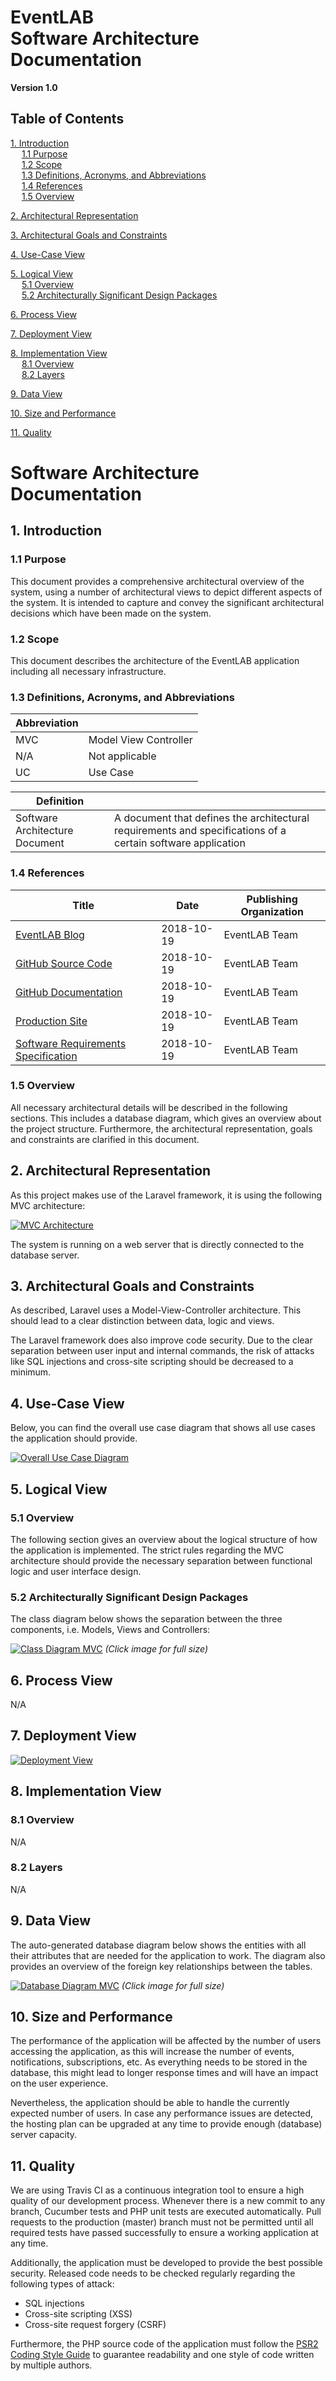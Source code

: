 # EventLAB<br/>Software Architecture Documentation
**Version 1.0**

## Table of Contents

[1. Introduction](#1-introduction)<br/>
&emsp; [1.1 Purpose](#11-purpose)<br/>
&emsp; [1.2 Scope](#12-scope)<br/>
&emsp; [1.3 Definitions, Acronyms, and Abbreviations](#13-definitions-acronyms-and-abbreviations)<br/>
&emsp; [1.4 References](#14-references)<br/>
&emsp; [1.5 Overview](#15-overview)

[2. Architectural Representation](#2-architectural-representation)<br/>

[3. Architectural Goals and Constraints](#3-architectural-goals-and-constraints)<br/>

[4. Use-Case View](#4-use-case-view)<br/>

[5. Logical View](#5-logical-view)<br/>
&emsp; [5.1 Overview](#51-overview)<br/>
&emsp; [5.2 Architecturally Significant Design Packages](#52-architecturally-significant-design-packages)<br/>

[6. Process View](#6-process-view)<br/>

[7. Deployment View](#7-deployment-view)<br/>

[8. Implementation View](#8-implementation-view)<br/>
&emsp; [8.1 Overview](#81-overview)<br/>
&emsp; [8.2 Layers](#82-layers)<br/>

[9. Data View](#9-data-view)<br/>

[10. Size and Performance](#10-size-and-performance)<br/>

[11. Quality](#11-quality)<br/>

# Software Architecture Documentation

## 1. Introduction

### 1.1 Purpose
This document provides a comprehensive architectural overview of the system, using a number of architectural views to depict different aspects of the system. It is intended to capture and convey the significant architectural decisions which have been made on the system.
### 1.2 Scope
This document describes the architecture of the EventLAB application including all necessary infrastructure.
### 1.3 Definitions, Acronyms, and Abbreviations

| **Abbreviation** | |
| --- | --- |
| MVC | Model View Controller |
| N/A | Not applicable |
| UC | Use Case |

| **Definition** | |
| --- | -- |
| Software Architecture Document | A document that defines the architectural requirements and specifications of a certain software application |

### 1.4 References
| **Title** | **Date** | **Publishing Organization** |
| --- | --- | --- |
| [EventLAB Blog](https://eventlab.jupiterspace.de/) | 2018-10-19 | EventLAB Team |
| [GitHub Source Code](https://github.com/tarjmp/eventlab) | 2018-10-19 | EventLAB Team |
| [GitHub Documentation](https://github.com/tarjmp/eventlab-doc) | 2018-10-19 | EventLAB Team |
| [Production Site](https://eventlab-project.herokuapp.com/) | 2018-10-19 | EventLAB Team |
| [Software Requirements Specification](../Software%20Requirements%20Specification/Software%20Requirements%20Specification.md) | 2018-10-19 | EventLAB Team |

### 1.5 Overview
All necessary architectural details will be described in the following sections. This includes a database diagram, which gives an overview about the project structure. Furthermore, the architectural representation, goals and constraints are clarified in this document.

## 2. Architectural Representation
As this project makes use of the Laravel framework, it is using the following MVC architecture:

[![MVC Architecture](MVC.png)](MVC.png)

The  system is running on a web server that is directly connected to the database server.

## 3. Architectural Goals and Constraints

As described, Laravel uses a Model-View-Controller architecture. This should lead to a clear distinction between data, logic and views.

The Laravel framework does also improve code security. Due to the clear separation between user input and internal commands, the risk of attacks like SQL injections and cross-site scripting should be decreased to a minimum.

## 4. Use-Case View
Below, you can find the overall use case diagram that shows all use cases the application should provide.

[![Overall Use Case Diagram](../Software%20Requirements%20Specification/overall-use-case-diagram.png)](../Software%20Requirements%20Specification/overall-use-case-diagram.png)

## 5. Logical View
### 5.1 Overview
The following section gives an overview about the logical structure of how the application is implemented. The strict rules regarding the MVC architecture should provide the necessary separation between functional logic and user interface design.
### 5.2 Architecturally Significant Design Packages
The class diagram below shows the separation between the three components, i.e. Models, Views and Controllers:

[![Class Diagram MVC](../Software%20Requirements%20Specification/class-diagram.png)](../Software%20Requirements%20Specification/class-diagram.png)
*(Click image for full size)*

## 6. Process View
N/A
## 7. Deployment View
[![Deployment View](deployment-view.png)](deployment-view.png)

## 8. Implementation View
### 8.1 Overview
N/A
### 8.2 Layers
N/A
## 9. Data View
The auto-generated database diagram below shows the entities with all their attributes that are needed for the application to work. The diagram also provides an overview of the foreign key relationships between the tables.

[![Database Diagram MVC](../Software%20Requirements%20Specification/db-schema.png)](../Software%20Requirements%20Specification/db-schema.png)
*(Click image for full size)*

## 10. Size and Performance
The performance of the application will be affected by the number of users accessing the application, as this will increase the number of events, notifications, subscriptions, etc. As everything needs to be stored in the database, this might lead to longer response times and will have an impact on the user experience.

Nevertheless, the application should be able to handle the currently expected number of users. In case any performance issues are detected, the hosting plan can be upgraded at any time to provide enough (database) server capacity.

## 11. Quality
We are using Travis CI as a continuous integration tool to ensure a high quality of our development process. Whenever there is a new commit to any branch, Cucumber tests and PHP unit tests are executed automatically. Pull requests to the production (master) branch must not be permitted until all required tests have passed successfully to ensure a working application at any time.

Additionally, the application must be developed to provide the best possible security. Released code needs to be checked regularly regarding the following types of attack:

- SQL injections
- Cross-site scripting (XSS)
- Cross-site request forgery (CSRF)

Furthermore, the PHP source code of the application must follow the [PSR2 Coding Style Guide](https://www.php-fig.org/psr/psr-2/) to guarantee readability and one style of code written by multiple authors.
